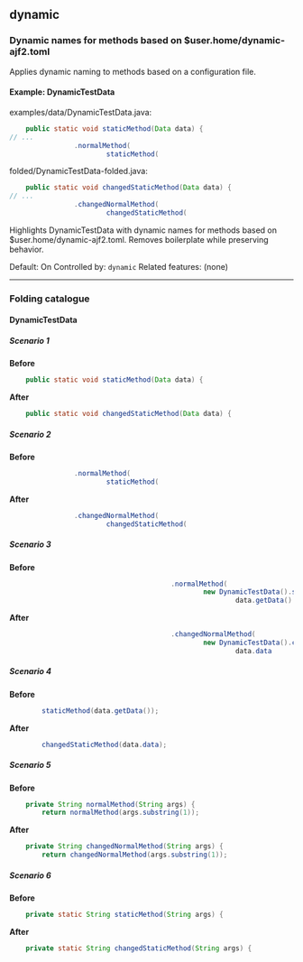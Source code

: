 ## dynamic

### Dynamic names for methods based on $user.home/dynamic-ajf2.toml
Applies dynamic naming to methods based on a configuration file.

#### Example: DynamicTestData

examples/data/DynamicTestData.java:
```java
    public static void staticMethod(Data data) {
// ...
                .normalMethod(
                        staticMethod(
```

folded/DynamicTestData-folded.java:
```java
    public static void changedStaticMethod(Data data) {
// ...
                .changedNormalMethod(
                        changedStaticMethod(
```

Highlights DynamicTestData with dynamic names for methods based on $user.home/dynamic-ajf2.toml.
Removes boilerplate while preserving behavior.

Default: On
Controlled by: `dynamic`
Related features: (none)

---
### Folding catalogue

#### DynamicTestData

##### Scenario 1

**Before**
```java
    public static void staticMethod(Data data) {
```

**After**
```java
    public static void changedStaticMethod(Data data) {
```


##### Scenario 2

**Before**
```java
                .normalMethod(
                        staticMethod(
```

**After**
```java
                .changedNormalMethod(
                        changedStaticMethod(
```


##### Scenario 3

**Before**
```java
                                        .normalMethod(
                                                new DynamicTestData().staticMethod(
                                                        data.getData()
```

**After**
```java
                                        .changedNormalMethod(
                                                new DynamicTestData().changedStaticMethod(
                                                        data.data
```


##### Scenario 4

**Before**
```java
        staticMethod(data.getData());
```

**After**
```java
        changedStaticMethod(data.data);
```


##### Scenario 5

**Before**
```java
    private String normalMethod(String args) {
        return normalMethod(args.substring(1));
```

**After**
```java
    private String changedNormalMethod(String args) {
        return changedNormalMethod(args.substring(1));
```


##### Scenario 6

**Before**
```java
    private static String staticMethod(String args) {
```

**After**
```java
    private static String changedStaticMethod(String args) {
```

